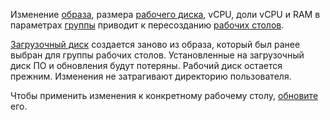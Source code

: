 Изменение [образа](../../cloud-desktop/concepts/images.md), размера [рабочего диска](../../cloud-desktop/concepts/disks.md#working-disk), vCPU, доли vCPU и RAM в параметрах [группы](../../cloud-desktop/concepts/desktops-and-groups.md) приводит к пересозданию [рабочих столов](../../cloud-desktop/concepts/desktops-and-groups.md).

[Загрузочный диск](../../cloud-desktop/concepts/disks.md#boot-disk) создается заново из образа, который был ранее выбран для группы рабочих столов. Установленные на загрузочный диск ПО и обновления будут потеряны. Рабочий диск остается прежним. Изменения не затрагивают директорию пользователя.

Чтобы применить изменения к конкретному рабочему столу, [обновите](../../cloud-desktop/operations/desktops/update.md) его.